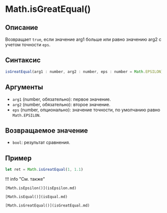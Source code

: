 # Math.isGreatEqual()

## Описание
Возвращает `true`, если значение arg1 больше или равно значению arg2 с учетом точности `eps`.

## Синтаксис
```javascript
isGreatEqual(arg1 : number, arg2 : number, eps : number = Math.EPSILON) : number
``` 

## Аргументы
- `arg1` (number, обязательно): первое значение.
- `arg2` (number, обязательно): второе значение.
- `eps` (number, опционально): значение точности, по умолчанию равно `Math.EPSILON`.

## Возвращаемое значение
- `bool`: результат сравнения.

## Пример
``` javascript linenums="1"
let ret = Math.isGreatEqual(1, 1.1)
``` 

!!! info "См. также"

    [Math.isEpsilon()](isEpsilon.md)

    [Math.isEqual()](isEqual.md)

    [Math.isGreatEqual()](isGreatEqual.md)
